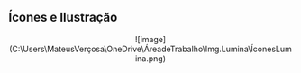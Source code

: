 ## Ícones e Ilustração
<div align="center">
  
![image] (C:\Users\MateusVerçosa\OneDrive\ÁreadeTrabalho\Img.Lumina\ÍconesLumina.png)

</div>
